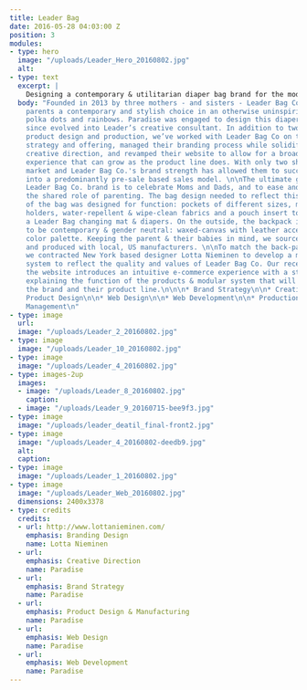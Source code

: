 ```yaml
---
title: Leader Bag
date: 2016-05-28 04:03:00 Z
position: 3
modules:
- type: hero
  image: "/uploads/Leader_Hero_20160802.jpg"
  alt: 
- type: text
  excerpt: |
    Designing a contemporary & utilitarian diaper bag brand for the modern family
  body: "Founded in 2013 by three mothers - and sisters - Leader Bag Co. gives modern
    parents a contemporary and stylish choice in an otherwise uninspiring sea of unicorns,
    polka dots and rainbows. Paradise was engaged to design this diaper bag and has
    since evolved into Leader’s creative consultant. In addition to two phases of
    product design and production, we’ve worked with Leader Bag Co on their product
    strategy and offering, managed their branding process while solidifying an overarching
    creative direction, and revamped their website to allow for a broader e-commerce
    experience that can grow as the product line does. With only two short years in
    market and Leader Bag Co.'s brand strength has allowed them to successfully transition
    into a predominantly pre-sale based sales model. \n\nThe ultimate goal for the
    Leader Bag Co. brand is to celebrate Moms and Dads, and to ease and facilitate
    the shared role of parenting. The bag design needed to reflect this. The inside
    of the bag was designed for function: pockets of different sizes, mesh elastic
    holders, water-repellent & wipe-clean fabrics and a pouch insert to hold a changing
    a Leader Bag changing mat & diapers. On the outside, the backpack is designed
    to be contemporary & gender neutral: waxed-canvas with leather accents in a neutral
    color palette. Keeping the parent & their babies in mind, we sourced safe fabrics,
    and produced with local, US manufacturers. \n\nTo match the back-pack design,
    we contracted New York based designer Lotta Nieminen to develop a mark and visual
    system to reflect the quality and values of Leader Bag Co. Our recent update to
    the website introduces an intuitive e-commerce experience with a stronger narrative
    explaining the function of the products & modular system that will expand with
    the brand and their product line.\n\n\n* Brand Strategy\n\n* Creative Direction\n\n*
    Product Design\n\n* Web Design\n\n* Web Development\n\n* Production Sourcing and
    Management\n"
- type: image
  url: 
  image: "/uploads/Leader_2_20160802.jpg"
- type: image
  image: "/uploads/Leader_10_20160802.jpg"
- type: image
  image: "/uploads/Leader_4_20160802.jpg"
- type: images-2up
  images:
  - image: "/uploads/Leader_8_20160802.jpg"
    caption: 
  - image: "/uploads/Leader_9_20160715-bee9f3.jpg"
- type: image
  image: "/uploads/leader_deatil_final-front2.jpg"
- type: image
  image: "/uploads/Leader_4_20160802-deedb9.jpg"
  alt: 
  caption: 
- type: image
  image: "/uploads/Leader_1_20160802.jpg"
- type: image
  image: "/uploads/Leader_Web_20160802.jpg"
  dimensions: 2400x3378
- type: credits
  credits:
  - url: http://www.lottanieminen.com/
    emphasis: Branding Design
    name: Lotta Nieminen
  - url: 
    emphasis: Creative Direction
    name: Paradise
  - url: 
    emphasis: Brand Strategy
    name: Paradise
  - url: 
    emphasis: Product Design & Manufacturing
    name: Paradise
  - url: 
    emphasis: Web Design
    name: Paradise
  - url: 
    emphasis: Web Development
    name: Paradise
---
```


